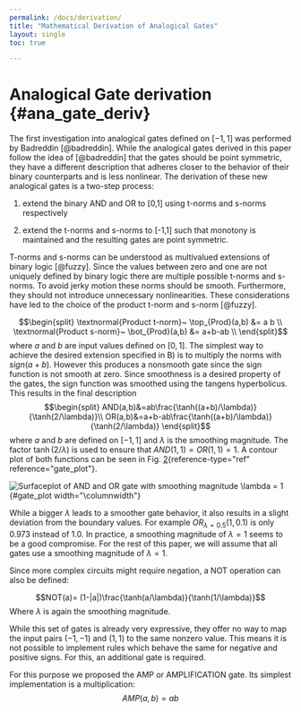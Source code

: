 ```yaml
---
permalink: /docs/derivation/
title: "Mathematical Derivation of Analogical Gates"
layout: single
toc: true

---
```



Analogical Gate derivation {#ana_gate_deriv}
==========================

The first investigation into analogical gates defined on $[-1,1]$ was
performed by Badreddin [@badreddin]. While the analogical gates derived
in this paper follow the idea of [@badreddin] that the gates should be
point symmetric, they have a different description that adheres closer
to the behavior of their binary counterparts and is less nonlinear. The
derivation of these new analogical gates is a two-step process:

1.  extend the binary AND and OR to \[0,1\] using t-norms and s-norms
    respectively

2.  extend the t-norms and s-norms to \[-1,1\] such that monotony is
    maintained and the resulting gates are point symmetric.

T-norms and s-norms can be understood as multivalued extensions of
binary logic [@fuzzy]. Since the values between zero and one are not
uniquely defined by binary logic there are multiple possible t-norms and
s-norms. To avoid jerky motion these norms should be smooth.
Furthermore, they should not introduce unnecessary nonlinearities. These
considerations have led to the choice of the product t-norm and s-norm
[@fuzzy].

$$\begin{split}
\textnormal{Product t-norm}~ \top_{Prod}(a,b) &= a b \\
\textnormal{Product s-norm}~ \bot_{Prod}(a,b) &= a+b-ab \\
\end{split}$$ where $a$ and $b$ are input values defined on $[0,1]$. The
simplest way to achieve the desired extension specified in B) is to
multiply the norms with $sign(a+b)$. However this produces a nonsmooth
gate since the sign function is not smooth at zero. Since smoothness is
a desired property of the gates, the sign function was smoothed using
the tangens hyperbolicus. This results in the final description
$$\begin{split}
AND(a,b)&=ab\frac{\tanh((a+b)/\lambda)}{\tanh(2/\lambda)}\\
OR(a,b)&=a+b-ab\frac{\tanh((a+b)/\lambda)}{\tanh(2/\lambda)}
\end{split}$$ where $a$ and $b$ are defined on $[-1,1]$ and $\lambda$ is
the smoothing magnitude. The factor $\tanh(2/\lambda)$ is used to ensure
that $AND(1,1)=OR(1,1)=1$. A contour plot of both functions can be seen
in Fig. [2](#gate_plot){reference-type="ref" reference="gate_plot"}.

![Surfaceplot of AND and OR gate with smoothing magnitude
$\lambda = 1$](gate_plot.png){#gate_plot width="\\columnwidth"}

While a bigger $\lambda$ leads to a smoother gate behavior, it also
results in a slight deviation from the boundary values. For example
$OR_{\lambda=0.5}(1,0.1)$ is only $0.973$ instead of $1.0$. In practice,
a smoothing magnitude of $\lambda=1$ seems to be a good compromise. For
the rest of this paper, we will assume that all gates use a smoothing
magnitude of $\lambda=1$.

Since more complex circuits might require negation, a NOT operation can
also be defined:

$$NOT(a)= (1-|a|)\frac{\tanh(a/\lambda)}{\tanh(1/\lambda)}$$ Where
$\lambda$ is again the smoothing magnitude.

While this set of gates is already very expressive, they offer no way to
map the input pairs $(-1,-1)$ and $(1,1)$ to the same nonzero value.
This means it is not possible to implement rules which behave the same
for negative and positive signs. For this, an additional gate is
required.

For this purpose we proposed the AMP or AMPLIFICATION gate. Its simplest
implementation is a multiplication: $$AMP(a,b)=ab$$

